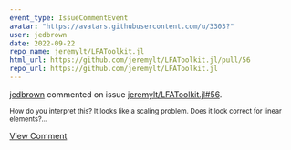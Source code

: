 ```yaml
---
event_type: IssueCommentEvent
avatar: "https://avatars.githubusercontent.com/u/3303?"
user: jedbrown
date: 2022-09-22
repo_name: jeremylt/LFAToolkit.jl
html_url: https://github.com/jeremylt/LFAToolkit.jl/pull/56
repo_url: https://github.com/jeremylt/LFAToolkit.jl
---
```


<a href='https://github.com/jedbrown' target='_blank'>jedbrown</a> commented on issue <a href='https://github.com/jeremylt/LFAToolkit.jl/pull/56' target='_blank'>jeremylt/LFAToolkit.jl#56</a>.

<small>How do you interpret this? It looks like a scaling problem. Does it look correct for linear elements?...</small>

<a href='https://github.com/jeremylt/LFAToolkit.jl/pull/56' target='_blank'>View Comment</a>